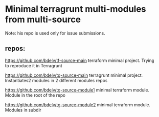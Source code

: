 # Minimal terragrunt multi-modules from multi-source

Note: his repo is used only for issue submissions.

## repos:

https://github.com/bdelv/tf-source-main
terraform minimal project. Trying to reproduce it in Terragrunt

https://github.com/bdelv/tg-source-main
terragrunt minimal project. Instantiates2 modules in 2 different modules repos

https://github.com/bdelv/tg-source-module1
minimal terraform module. Module in the root of the repo

https://github.com/bdelv/tg-source-module2
minimal terraform module. Modules in subdir
